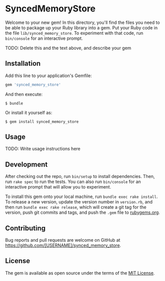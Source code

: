 # SyncedMemoryStore

Welcome to your new gem! In this directory, you'll find the files you need to be able to package up your Ruby library into a gem. Put your Ruby code in the file `lib/synced_memory_store`. To experiment with that code, run `bin/console` for an interactive prompt.

TODO: Delete this and the text above, and describe your gem

## Installation

Add this line to your application's Gemfile:

```ruby
gem 'synced_memory_store'
```

And then execute:

    $ bundle

Or install it yourself as:

    $ gem install synced_memory_store

## Usage

TODO: Write usage instructions here

## Development

After checking out the repo, run `bin/setup` to install dependencies. Then, run `rake spec` to run the tests. You can also run `bin/console` for an interactive prompt that will allow you to experiment.

To install this gem onto your local machine, run `bundle exec rake install`. To release a new version, update the version number in `version.rb`, and then run `bundle exec rake release`, which will create a git tag for the version, push git commits and tags, and push the `.gem` file to [rubygems.org](https://rubygems.org).

## Contributing

Bug reports and pull requests are welcome on GitHub at https://github.com/[USERNAME]/synced_memory_store.


## License

The gem is available as open source under the terms of the [MIT License](http://opensource.org/licenses/MIT).

